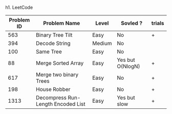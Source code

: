 
h1. LeetCode

| Problem ID | Problem Name                                 | Level     | Sovled ?          | trials | 
|------------|----------------------------------------------|-----------|-------------------|--------|
| 563        | Binary Tree Tilt                             | Easy      | No                | +      | 
| 394        | Decode String                                | Medium    | No                |        | 
| 100        | Same Tree                                    | Easy      | No                |        | 
| 88         | Merge Sorted Array                           | Easy      | Yes but O(NlogN)  | +      | 
| 617        | Merge two binary Trees                       | Easy      | No                | +      | 
| 198        | House Robber                                 | Easy      | No                | +      | 
| 1313       | Decompress Run-Length Encoded List           | Easy      | Yes but slow      | +      | 

